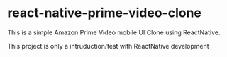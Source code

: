 # react-native-prime-video-clone
This is a simple Amazon Prime Video mobile UI Clone using ReactNative.

This project is only a intruduction/test with ReactNative development
